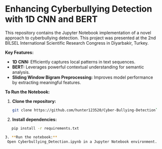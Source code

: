 # Enhancing Cyberbullying Detection with 1D CNN and BERT

This repository contains the Jupyter Notebook implementation of a novel approach to cyberbullying detection. This project was presented at the 2nd BİLSEL International Scientific Research Congress in Diyarbakir, Turkey.

**Key Features:**

* **1D CNN:** Efficiently captures local patterns in text sequences.
* **BERT:** Leverages powerful contextual understanding for semantic analysis.
* **Sliding Window Bigram Preprocessing:** Improves model performance by extracting meaningful features.

**To Run the Notebook:**

1. **Clone the repository:**
   ```bash
   git clone https://github.com/hunter123520/Cyber-Bullying-Detection```

2. **Install dependencies:**
 ```bash
    pip install -r requirements.txt

3. **Run the notebook:**
  Open Cyberbullying_Detection.ipynb in a Jupyter Notebook environment.
